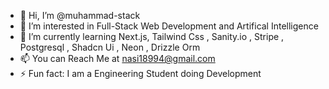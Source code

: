 - 👋 Hi, I’m @muhammad-stack
- 👀 I’m interested in Full-Stack Web Development and Artifical Intelligence
- 🌱 I’m currently learning Next.js, Tailwind Css , Sanity.io , Stripe , Postgresql , Shadcn Ui , Neon , Drizzle Orm
- 📫 You can Reach Me at nasi18994@gmail.com
- ⚡ Fun fact: I am a Engineering Student doing Development

<!---
muhammad-stack/muhammad-stack is a ✨ special ✨ repository because its `README.md` (this file) appears on your GitHub profile.
You can click the Preview link to take a look at your changes.
--->
